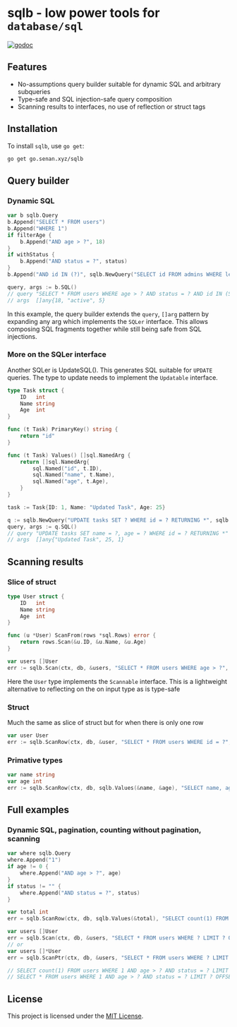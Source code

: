 # sqlb - low power tools for `database/sql`

[![godoc](https://img.shields.io/badge/pkg.go.dev-doc-blue)](http://pkg.go.dev/go.senan.xyz/sqlb)

## Features

- No-assumptions query builder suitable for dynamic SQL and arbitrary subqueries
- Type-safe and SQL injection-safe query composition
- Scanning results to interfaces, no use of reflection or struct tags

## Installation

To install `sqlb`, use `go get`:

```sh
go get go.senan.xyz/sqlb
```

## Query builder

### Dynamic SQL

```go
var b sqlb.Query
b.Append("SELECT * FROM users")
b.Append("WHERE 1")
if filterAge {
    b.Append("AND age > ?", 18)
}
if withStatus {
    b.Append("AND status = ?", status)
}
b.Append("AND id IN (?)", sqlb.NewQuery("SELECT id FROM admins WHERE level > ?", 5))

query, args := b.SQL()
// query "SELECT * FROM users WHERE age > ? AND status = ? AND id IN (SELECT id FROM admins WHERE level > ?)"
// args  []any{18, "active", 5}
```

In this example, the query builder extends the `query`, `[]arg` pattern by expanding any arg which implements the `SQLer` interface. This allows composing SQL fragments together while still being safe from SQL injections.

### More on the SQLer interface

Another SQLer is UpdateSQL(). This generates SQL suitable for `UPDATE` queries. The type to update needs to implement the `Updatable` interface.

```go
type Task struct {
    ID   int
    Name string
    Age  int
}

func (t Task) PrimaryKey() string {
    return "id"
}

func (t Task) Values() []sql.NamedArg {
    return []sql.NamedArg{
        sql.Named("id", t.ID),
        sql.Named("name", t.Name),
        sql.Named("age", t.Age),
    }
}

task := Task{ID: 1, Name: "Updated Task", Age: 25}

q := sqlb.NewQuery("UPDATE tasks SET ? WHERE id = ? RETURNING *", sqlb.UpdateSQL(task), task.ID)
query, args := q.SQL()
// query "UPDATE tasks SET name = ?, age = ? WHERE id = ? RETURNING *"
// args  []any{"Updated Task", 25, 1}
```

## Scanning results

### Slice of struct

```go
type User struct {
    ID   int
    Name string
    Age  int
}

func (u *User) ScanFrom(rows *sql.Rows) error {
    return rows.Scan(&u.ID, &u.Name, &u.Age)
}

var users []User
err := sqlb.Scan(ctx, db, &users, "SELECT * FROM users WHERE age > ?", 18)
```

Here the `User` type implements the `Scannable` interface. This is a lightweight alternative to reflecting on the on input type as is type-safe

### Struct

Much the same as slice of struct but for when there is only one row

```go
var user User
err := sqlb.ScanRow(ctx, db, &user, "SELECT * FROM users WHERE id = ?", 3)
```

### Primative types

```go
var name string
var age int
err := sqlb.ScanRow(ctx, db, sqlb.Values(&name, &age), "SELECT name, age FROM users WHERE id = ?", 3)
```

## Full examples

### Dynamic SQL, pagination, counting without pagination, scanning

```go
var where sqlb.Query
where.Append("1")
if age != 0 {
    where.Append("AND age > ?", age)
}
if status != "" {
    where.Append("AND status = ?", status)
}

var total int
err = sqlb.ScanRow(ctx, db, sqlb.Values(&total), "SELECT count(1) FROM users WHERE ?", where)

var users []User
err = sqlb.Scan(ctx, db, &users, "SELECT * FROM users WHERE ? LIMIT ? OFFSET ?", where, limit, offset)
// or 
var users []*User
err = sqlb.ScanPtr(ctx, db, &users, "SELECT * FROM users WHERE ? LIMIT ? OFFSET ?", where, limit, offset)

// SELECT count(1) FROM users WHERE 1 AND age > ? AND status = ? LIMIT ? OFFSET ?
// SELECT * FROM users WHERE 1 AND age > ? AND status = ? LIMIT ? OFFSET ?
```

## License

This project is licensed under the [MIT License](LICENSE).
